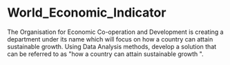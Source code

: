 # World_Economic_Indicator
The Organisation for Economic Co-operation and Development is creating a department under its name which will focus on how a country can attain sustainable growth. Using Data Analysis methods, develop a solution that can be referred to as "how a country can attain sustainable growth ".
